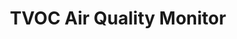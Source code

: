 ---
date_added: 2021-09-15
model: AAQS-S01
vendor: Aqara
title: TVOC Air Quality Monitor
category: sensor
supports: temperature, humidity, battery, voc
z2m: VOCKQJK11LM
mlink: https://www.aqara.com/en/product/tvoc-air-quality-monitor
link2: https://www.amazon.com/dp/B094R8RBWT
link: https://www.domadoo.fr/fr/peripheriques/5751-xiaomi-aqara-moniteur-de-qualite-d-air-zigbee-30-temp-hum-covt-6970504214644.html
link3: https://www.alzashop.com/zigbee-air-quality-sensor-aqara-tvoc-air-quality-monitor-d6519580.htm
link4: https://www.banggood.com/Aqara-Indoor-Air-Quality-Monitor-Pollution-Meter-for-TVOC-Temperature-and-Humidity-with-a-High-Contrast-E-Ink-Screen-Supports-HomeKit-Google-Alexa-and-IFTTT-for-Living-Room-Bedroom-and-Office-p-1885763.html
link5: https://www.idealo.de/preisvergleich/OffersOfProduct/201654658_-tvoc-air-quality-monitor-homekit-aaqs-s01-aqara.html
zigbeemodel: ['lumi.airmonitor.acn01']
compatible: [zha,tasmota,z2m,deconz]
deconz: 4704
EAN: VOCKQJK11LM
---